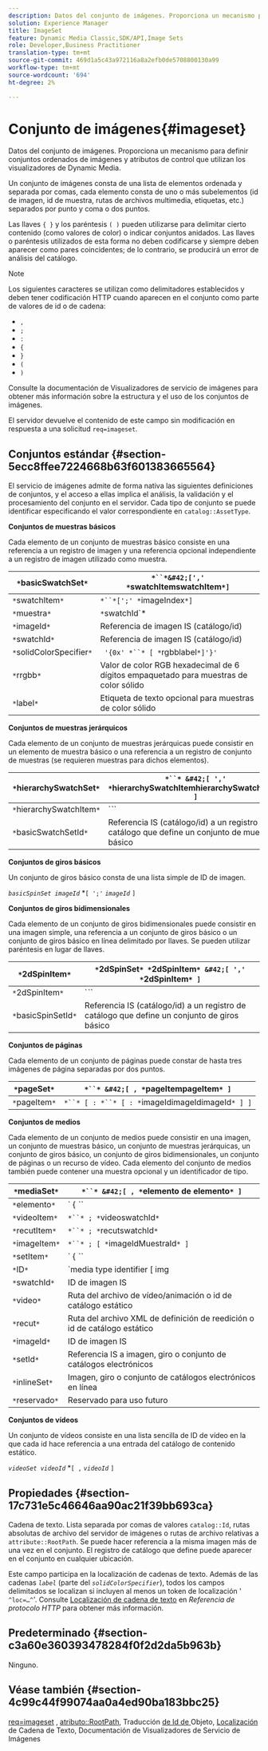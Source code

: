```yaml
---
description: Datos del conjunto de imágenes. Proporciona un mecanismo para definir conjuntos ordenados de imágenes y atributos de control que utilizan los visualizadores de Dynamic Media.
solution: Experience Manager
title: ImageSet
feature: Dynamic Media Classic,SDK/API,Image Sets
role: Developer,Business Practitioner
translation-type: tm+mt
source-git-commit: 469d1a5c43a972116a8a2efb0de5708800130a99
workflow-type: tm+mt
source-wordcount: '694'
ht-degree: 2%

---
```



# Conjunto de imágenes{#imageset}

Datos del conjunto de imágenes. Proporciona un mecanismo para definir conjuntos ordenados de imágenes y atributos de control que utilizan los visualizadores de Dynamic Media.

Un conjunto de imágenes consta de una lista de elementos ordenada y separada por comas, cada elemento consta de uno o más subelementos (id de imagen, id de muestra, rutas de archivos multimedia, etiquetas, etc.) separados por punto y coma o dos puntos.

Las llaves `{ }` y los paréntesis `( )` pueden utilizarse para delimitar cierto contenido (como valores de color) o indicar conjuntos anidados. Las llaves o paréntesis utilizados de esta forma no deben codificarse y siempre deben aparecer como pares coincidentes; de lo contrario, se producirá un error de análisis del catálogo.

>[!NOTE]
>
>Los siguientes caracteres se utilizan como delimitadores establecidos y deben tener codificación HTTP cuando aparecen en el conjunto como parte de valores de id o de cadena:
>
>* `,`
>* `;`
>* `:`
>* `{`
>* `}`
>* `(`
>* `)`



Consulte la documentación de Visualizadores de servicio de imágenes para obtener más información sobre la estructura y el uso de los conjuntos de imágenes.

El servidor devuelve el contenido de este campo sin modificación en respuesta a una solicitud `req=imageset`.

## Conjuntos estándar {#section-5ecc8ffee7224668b63f601383665564}

El servicio de imágenes admite de forma nativa las siguientes definiciones de conjuntos, y el acceso a ellas implica el análisis, la validación y el procesamiento del conjunto en el servidor. Cada tipo de conjunto se puede identificar especificando el valor correspondiente en `catalog::AssetType`.

**Conjuntos de muestras básicos**

Cada elemento de un conjunto de muestras básico consiste en una referencia a un registro de imagen y una referencia opcional independiente a un registro de imagen utilizado como muestra.

| `*`basicSwatchSet`*` | `*``*&#42;[',' *`swatchItemswatchItem`*]` |
|---|---|
| `*`swatchItem`*` | `*``*[';' *`imageIndex`*]` |
| `*`muestra`*` | `*`swatchId`*|solidColorSpecifier` |
| `*`imageId`*` | Referencia de imagen IS (catálogo/id) |
| `*`swatchId`*` | Referencia de imagen IS (catálogo/id) |
| `*`solidColorSpecifier`*` | ` '{0x' *``* [ *`rgbblabel`*]'}'` |
| `*`rrgbb`*` | Valor de color RGB hexadecimal de 6 dígitos empaquetado para muestras de color sólido |
| `*`label`*` | Etiqueta de texto opcional para muestras de color sólido |

**Conjuntos de muestras jerárquicos**

Cada elemento de un conjunto de muestras jerárquicas puede consistir en un elemento de muestra básico o una referencia a un registro de conjunto de muestras (se requieren muestras para dichos elementos).

| `*`hierarchySwatchSet`*` | `*``* &#42;[ ',' *`hierarchySwatchItemhierarchySwatchItem`* ]` |
|---|---|
| `*`hierarchySwatchItem`*` | `*``* | { *``* ';' *`swatchItembasicSwatchSetViewMuestra`* }` |
| `*`basicSwatchSetId`*` | Referencia IS (catálogo/id) a un registro de catálogo que define un conjunto de muestras básico |

**Conjuntos de giros básicos**

Un conjunto de giros básico consta de una lista simple de ID de imagen.

*`basicSpinSet imageId`*  *`[ ';'`  *`imageId`* `]`

**Conjuntos de giros bidimensionales**

Cada elemento de un conjunto de giros bidimensionales puede consistir en una imagen simple, una referencia a un conjunto de giros básico o un conjunto de giros básico en línea delimitado por llaves. Se pueden utilizar paréntesis en lugar de llaves.

| `*`2dSpinItem`*` | `*`2dSpinSet`* *`2dSpinItem`* &#42;[ ',' *`2dSpinItem`* ]` |
|---|---|
| `*`2dSpinItem`*` | `*``* | { '{' *``* '}' } | *`imageIdbasicSpinSetbasicSpinSetId`*` |
| `*`basicSpinSetId`*` | Referencia IS (catálogo/id) a un registro de catálogo que define un conjunto de giros básico |

**Conjuntos de páginas**

Cada elemento de un conjunto de páginas puede constar de hasta tres imágenes de página separadas por dos puntos.

| `*`pageSet`*` | `*``* &#42;[ , *`pageItempageItem`* ]` |
|---|---|
| `*`pageItem`*` | `*``* [ : *``* [ : *`imageIdimageIdimageId`* ] ]` |

**Conjuntos de medios**

Cada elemento de un conjunto de medios puede consistir en una imagen, un conjunto de muestras básico, un conjunto de muestras jerárquicas, un conjunto de giros básico, un conjunto de giros bidimensionales, un conjunto de páginas o un recurso de vídeo. Cada elemento del conjunto de medios también puede contener una muestra opcional y un identificador de tipo.

| `*`mediaSet`*` | `*``* &#42;[ , *`elemento de elemento`* ]` |
|---|---|
| `*`elemento`*` | ` { *``* | *``* | *``*}} | *``* } [ ; [ *``* ] [ ; [ *`videoItemrecutItemimageItemsetItemIDreserve`* ] ] ]` |
| `*`videoItem`*` | `*``* ; *`videoswatchId`*` |
| `*`recutItem`*` | `*``* ; *`recutswatchId`*` |
| `*`imageItem`*` | `*``* ; [ *`imageIdMuestraId`* ]` |
| `*`setItem`*` | ` { *``* | { '{' *``* '}' } } ; *`setIdinlineSetswatchId`*` |
| `*`ID`*` | `media type identifier [ img | basic | advanced_image | img | img_set | advanced_imageset | advanced_swatchset | spin | video ]` |
| `*`swatchId`*` | ID de imagen IS |
| `*`video`*` | Ruta del archivo de vídeo/animación o id de catálogo estático |
| `*`recut`*` | Ruta del archivo XML de definición de reedición o id de catálogo estático |
| `*`imageId`*` | ID de imagen IS |
| `*`setId`*` | Referencia IS a imagen, giro o conjunto de catálogos electrónicos |
| `*`inlineSet`*` | Imagen, giro o conjunto de catálogos electrónicos en línea |
| `*`reservado`*` | Reservado para uso futuro |

**Conjuntos de vídeos**

Un conjunto de vídeos consiste en una lista sencilla de ID de vídeo en la que cada id hace referencia a una entrada del catálogo de contenido estático.

*`videoSet videoId`*  *`[ ,`  *`videoId`* `]`

## Propiedades {#section-17c731e5c46646aa90ac21f39bb693ca}

Cadena de texto. Lista separada por comas de valores `catalog::Id`, rutas absolutas de archivo del servidor de imágenes o rutas de archivo relativas a `attribute::RootPath`. Se puede hacer referencia a la misma imagen más de una vez en el conjunto. El registro de catálogo que define puede aparecer en el conjunto en cualquier ubicación.

Este campo participa en la localización de cadenas de texto. Además de las cadenas *`label`* (parte del *`solidColorSpecifier`*), todos los campos delimitados se localizan si incluyen al menos un token de localización &#39; `^loc=…^`&#39;. Consulte [Localización de cadena de texto](/help/aem-is-ir-api/is-api/http-ref/image-serving-api-ref/c-http-protocol-reference/c-syntax-and-features/r-text-string-localization.md) en *Referencia de protocolo HTTP* para obtener más información.

## Predeterminado {#section-c3a60e360393478284f0f2d2da5b963b}

Ninguno.

## Véase también {#section-4c99c44f99074aa0a4ed90ba183bbc25}

[req=imageset](/help/aem-is-ir-api/is-api/http-ref/image-serving-api-ref/c-http-protocol-reference/c-command-reference/r-req/r-req.md) ,  [atributo::RootPath](/help/aem-is-ir-api/is-api/image-catalog/image-serving-api-ref/c-image-catalog-reference/c-attributes-reference/r-rootpath.md), Traducción [ de Id de ](/help/aem-is-ir-api/is-api/http-ref/image-serving-api-ref/c-http-protocol-reference/c-syntax-and-features/r-object-id-translation.md) Objeto,  [Localización](/help/aem-is-ir-api/is-api/http-ref/image-serving-api-ref/c-http-protocol-reference/c-syntax-and-features/r-text-string-localization.md)  de Cadena de Texto, Documentación de Visualizadores de Servicio de Imágenes
